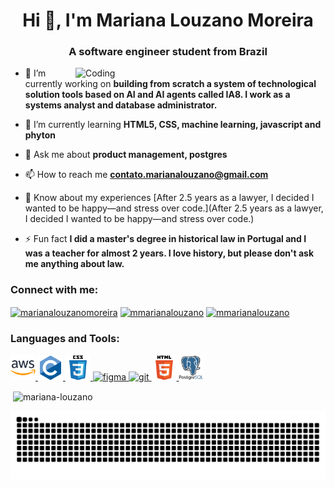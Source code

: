 <h1 align="center">Hi 👋, I'm Mariana Louzano Moreira</h1>
<h3 align="center">A software engineer student from Brazil</h3>
<img align="right" alt="Coding" width="400" src="https://images.steamusercontent.com/ugc/2027220730000742480/B3DF935B9548A37E11D8894A499B5D4C61CCA11C/?imw=512&&ima=fit&impolicy=Letterbox&imcolor=%23000000&letterbox=false">

- 🔭 I’m currently working on **building from scratch a system of technological solution tools based on AI and AI agents called IA8. I work as a systems analyst and database administrator.**

- 🌱 I’m currently learning **HTML5, CSS, machine learning, javascript and phyton**

- 💬 Ask me about **product management, postgres**

- 📫 How to reach me **contato.marianalouzano@gmail.com**

- 📄 Know about my experiences [After 2.5 years as a lawyer, I decided I wanted to be happy—and stress over code.](After 2.5 years as a lawyer, I decided I wanted to be happy—and stress over code.)

- ⚡ Fun fact **I did a master's degree in historical law in Portugal and I was a teacher for almost 2 years. I love history, but please don't ask me anything about law.**

<h3 align="left">Connect with me:</h3>
<p align="left">
<a href="https://linkedin.com/in/marianalouzanomoreira" target="blank"><img align="center" src="https://raw.githubusercontent.com/rahuldkjain/github-profile-readme-generator/master/src/images/icons/Social/linked-in-alt.svg" alt="marianalouzanomoreira" height="30" width="40" /></a>
<a href="https://instagram.com/mmarianalouzano" target="blank"><img align="center" src="https://raw.githubusercontent.com/rahuldkjain/github-profile-readme-generator/master/src/images/icons/Social/instagram.svg" alt="mmarianalouzano" height="30" width="40" /></a>
<a href="https://www.youtube.com/c/mmarianalouzano" target="blank"><img align="center" src="https://raw.githubusercontent.com/rahuldkjain/github-profile-readme-generator/master/src/images/icons/Social/youtube.svg" alt="mmarianalouzano" height="30" width="40" /></a>
</p>

<h3 align="left">Languages and Tools:</h3>
<p align="left"> <a href="https://aws.amazon.com" target="_blank" rel="noreferrer"> <img src="https://raw.githubusercontent.com/devicons/devicon/master/icons/amazonwebservices/amazonwebservices-original-wordmark.svg" alt="aws" width="40" height="40"/> </a> <a href="https://www.cprogramming.com/" target="_blank" rel="noreferrer"> <img src="https://raw.githubusercontent.com/devicons/devicon/master/icons/c/c-original.svg" alt="c" width="40" height="40"/> </a> <a href="https://www.w3schools.com/css/" target="_blank" rel="noreferrer"> <img src="https://raw.githubusercontent.com/devicons/devicon/master/icons/css3/css3-original-wordmark.svg" alt="css3" width="40" height="40"/> </a> <a href="https://www.figma.com/" target="_blank" rel="noreferrer"> <img src="https://www.vectorlogo.zone/logos/figma/figma-icon.svg" alt="figma" width="40" height="40"/> </a> <a href="https://git-scm.com/" target="_blank" rel="noreferrer"> <img src="https://www.vectorlogo.zone/logos/git-scm/git-scm-icon.svg" alt="git" width="40" height="40"/> </a> <a href="https://www.w3.org/html/" target="_blank" rel="noreferrer"> <img src="https://raw.githubusercontent.com/devicons/devicon/master/icons/html5/html5-original-wordmark.svg" alt="html5" width="40" height="40"/> </a> <a href="https://www.postgresql.org" target="_blank" rel="noreferrer"> <img src="https://raw.githubusercontent.com/devicons/devicon/master/icons/postgresql/postgresql-original-wordmark.svg" alt="postgresql" width="40" height="40"/> </a> </p>

<p>&nbsp;<img align="center" src="https://github-readme-stats.vercel.app/api?username=mariana-louzano&show_icons=true&locale=en" alt="mariana-louzano" /></p>

<img align="center" src="https://raw.githubusercontent.com/mariana-louzano/mariana-louzano/output/snake.svg" alt="Snake animation" />

###


<!---
mariana-louzano/mariana-louzano is a ✨ special ✨ repository because its `README.md` (this file) appears on your GitHub profile.
You can click the Preview link to take a look at your changes.
--->

<!---
[![MasterHead](https://static.vecteezy.com/system/resources/thumbnails/017/605/766/small/contemporary-devices-on-workplace-flat-lay-vector.jpg)](https://www.linkedin.com/in/marianalouzanomoreira/)
---> 
